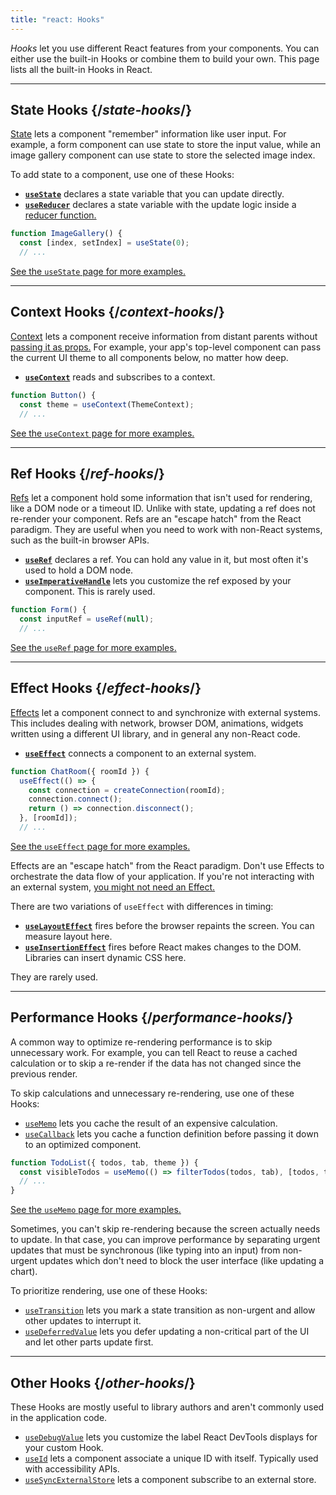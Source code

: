 ```yaml
---
title: "react: Hooks"
---
```


<Intro>

*Hooks* let you use different React features from your components. You can either use the built-in Hooks or combine them to build your own. This page lists all the built-in Hooks in React.

</Intro>

<InlineToc />

---

## State Hooks {/*state-hooks*/}

[State](/learn/state-a-components-memory) lets a component "remember" information like user input. For example, a form component can use state to store the input value, while an image gallery component can use state to store the selected image index.

To add state to a component, use one of these Hooks:

* **[`useState`](/apis/react/useState)** declares a state variable that you can update directly.
* **[`useReducer`](/apis/react/useReducer)** declares a state variable with the update logic inside a [reducer function.](/learn/extracting-state-logic-into-a-reducer)

```js
function ImageGallery() {
  const [index, setIndex] = useState(0);
  // ...
```

[See the `useState` page for more examples.](/apis/react/useState)

---

## Context Hooks {/*context-hooks*/}

[Context](/learn/passing-data-deeply-with-context) lets a component receive information from distant parents without [passing it as props.](/learn/passing-props-to-a-component) For example, your app's top-level component can pass the current UI theme to all components below, no matter how deep.

* **[`useContext`](/apis/react/useContext)** reads and subscribes to a context.

```js
function Button() {
  const theme = useContext(ThemeContext);
  // ...
```

[See the `useContext` page for more examples.](/apis/react/useContext)

---

## Ref Hooks {/*ref-hooks*/}

[Refs](/learn/referencing-values-with-refs) let a component hold some information that isn't used for rendering, like a DOM node or a timeout ID. Unlike with state, updating a ref does not re-render your component. Refs are an "escape hatch" from the React paradigm. They are useful when you need to work with non-React systems, such as the built-in browser APIs.

* **[`useRef`](/apis/react/useRef)** declares a ref. You can hold any value in it, but most often it's used to hold a DOM node.
* **[`useImperativeHandle`](/apis/react/useImperativeHandle)** lets you customize the ref exposed by your component. This is rarely used.

```js
function Form() {
  const inputRef = useRef(null);
  // ...
```

[See the `useRef` page for more examples.](/apis/react/useRef)

---

## Effect Hooks {/*effect-hooks*/}

[Effects](/learn/synchronizing-with-effects) let a component connect to and synchronize with external systems. This includes dealing with network, browser DOM, animations, widgets written using a different UI library, and in general any non-React code.

* **[`useEffect`](/apis/react/useEffect)** connects a component to an external system.

```js
function ChatRoom({ roomId }) {
  useEffect(() => {
    const connection = createConnection(roomId);
    connection.connect();
    return () => connection.disconnect();
  }, [roomId]);
  // ...
```

[See the `useEffect` page for more examples.](/apis/react/useEffect)

Effects are an "escape hatch" from the React paradigm. Don't use Effects to orchestrate the data flow of your application. If you're not interacting with an external system, [you might not need an Effect.](/learn/you-might-not-need-an-effect)

There are two variations of `useEffect` with differences in timing:

* **[`useLayoutEffect`](/apis/react/useLayoutEffect)** fires before the browser repaints the screen. You can measure layout here.
* **[`useInsertionEffect`](/apis/react/useInsertionEffect)** fires before React makes changes to the DOM. Libraries can insert dynamic CSS here.

They are rarely used.

---

## Performance Hooks {/*performance-hooks*/}

A common way to optimize re-rendering performance is to skip unnecessary work. For example, you can tell React to reuse a cached calculation or to skip a re-render if the data has not changed since the previous render.

To skip calculations and unnecessary re-rendering, use one of these Hooks:

- [`useMemo`](/apis/react/useMemo) lets you cache the result of an expensive calculation.
- [`useCallback`](/apis/react/useCallback) lets you cache a function definition before passing it down to an optimized component.

```js
function TodoList({ todos, tab, theme }) {
  const visibleTodos = useMemo(() => filterTodos(todos, tab), [todos, tab]);
  // ...
}
```

[See the `useMemo` page for more examples.](/apis/react/useMemo)

Sometimes, you can't skip re-rendering because the screen actually needs to update. In that case, you can improve performance by separating urgent updates that must be synchronous (like typing into an input) from non-urgent updates which don't need to block the user interface (like updating a chart).

To prioritize rendering, use one of these Hooks:

- [`useTransition`](/apis/react/useTransition) lets you mark a state transition as non-urgent and allow other updates to interrupt it.
- [`useDeferredValue`](/apis/react/useDeferredValue) lets you defer updating a non-critical part of the UI and let other parts update first.

---

## Other Hooks {/*other-hooks*/}

These Hooks are mostly useful to library authors and aren't commonly used in the application code.

- [`useDebugValue`](/apis/react/useDebugValue) lets you customize the label React DevTools displays for your custom Hook.
- [`useId`](/apis/react/useId) lets a component associate a unique ID with itself. Typically used with accessibility APIs.
- [`useSyncExternalStore`](/apis/react/useSyncExternalStore) lets a component subscribe to an external store.
